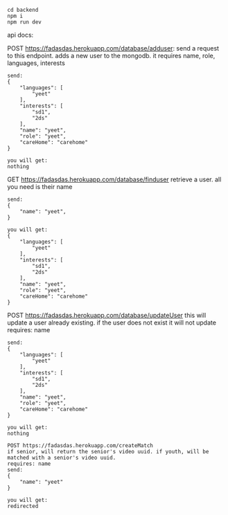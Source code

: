 ```
cd backend
npm i
npm run dev
```

api docs:


POST https://fadasdas.herokuapp.com/database/adduser:
send a request to this endpoint. adds a new user to the mongodb. 
it requires name, role, languages, interests
```
send:
{
    "languages": [
        "yeet"
    ],
    "interests": [
        "sd1",
        "2ds"
    ],
    "name": "yeet",
    "role": "yeet",
    "careHome": "carehome"
}

you will get:
nothing
```

GET https://fadasdas.herokuapp.com/database/finduser
retrieve a user. all you need is their name
```
send:
{
    "name": "yeet",
}

you will get:
{
    "languages": [
        "yeet"
    ],
    "interests": [
        "sd1",
        "2ds"
    ],
    "name": "yeet",
    "role": "yeet",
    "careHome": "carehome"
}
```

POST https://fadasdas.herokuapp.com/database/updateUser
this will update a user already existing. if the user does not exist it will not update 
requires: name
```
send:
{
    "languages": [
        "yeet"
    ],
    "interests": [
        "sd1",
        "2ds"
    ],
    "name": "yeet",
    "role": "yeet",
    "careHome": "carehome"
}

you will get:
nothing
```

```
POST https://fadasdas.herokuapp.com/createMatch
if senior, will return the senior's video uuid. if youth, will be matched with a senior's video uuid.
requires: name
send:
{
    "name": "yeet"
}

you will get:
redirected
```